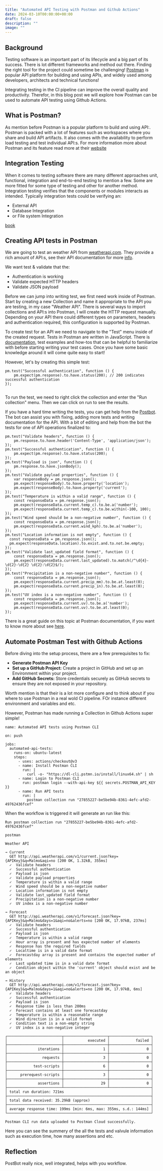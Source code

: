 ```yaml
---
title: "Automated API Testing with Postman and Github Actions"
date: 2024-03-10T00:00:00+00:00
draft: false
description: ""
image: ""
---
```


## Background 
Testing software is an important part of its lifecycle and a big part of its success. There is lot different frameworks and method out there. Finding the right tool for the project could sometime be challenging! [Postman](https://www.postman.com/) is popular API platform for building and using APIs, and widely used among developers, architects and technical functions! 

Integrating testing in the CI pipeline can improve the overall quality and productivity. Therefor, in this blog post we will explore how Postman can be used to automate API testing using Github Actions. 

## What is Postman?
As mention before Postman is a popular platform to build and using API:. Postman is packed with a lot of features such as workspaces where you share and build API artifacts. It also comes with the availability to perform load testing and test individual API:s. For more information more about Postman and its feature read more at their [website](https://www.postman.com/product/what-is-postman/)

## Integration Testing
When it comes to testing software there are many different approaches unit, functional, integration and end-to-end testing to mention a few. Some are more fitted for some type of testing and other for another method. Integration testing verifies that the components or modules interacts as intended. Typically integration tests could be verifying an: 
- External API 
- Database Integration
- or File system Integration

[book](https://www.techtarget.com/searchsoftwarequality/definition/integration-testing)

## Creating API tests in Postman
We are going to test an weather API from [weatherapi.com](https://www.weatherapi.com/). They provide a rich amount of API:s, see their API documentation for more [info](https://www.weatherapi.com/docs). 

We want test & validate that the:
- Authentication is working
- Validate expected HTTP headers
- Validate JSON payload


Before we can jump into writing test, we first need work inside of Postman. Start by creating a new Collection and name it appropriate to the API you are testing, in my case "Weather API".
There is several ways to import collections and API:s into Postman, I will create the HTTP request manually. Depending on your API there could different types on parameters, headers and authentication required, this configuration is supported by Postman. 

To create test for an API we need to navigate to the "Test" menu inside of the created request. Tests in Postman are written in JavaScript. There is [documentation](https://learning.postman.com/docs/writing-scripts/script-references/script-reference-overview/), test examples and how-tos that can be helpful to familiarize with before starting writing your test cases. Once you have some basic knowledge around it will come quite easy to start! 

However, let's by creating this simple test:
```
pm.test("Successful authentication", function () {
    pm.expect(pm.response).to.have.status(200); // 200 indicates successful authentication
});


```
To run the test, we need to right click the collection and enter the "Run collection" menu. Then we can click on run to see the results. 

If you have a hard time writing the tests, you can get help from the [Postbot](https://www.postman.com/product/postbot/). The bot can assist you with fixing, adding more tests and writing documentation for the API.
With a bit of editing and help from the bot the tests for one of API operations finalized to: 
```
pm.test("Validate headers", function () {
    pm.response.to.have.header('Content-Type', 'application/json');
});
pm.test("Successful authentication", function () {
    pm.expect(pm.response).to.have.status(200); 
});
pm.test("Payload is json", function () {
    pm.response.to.have.jsonBody();
});
pm.test("Validate payload properties", function () {
    var responseBody = pm.response.json();
    pm.expect(responseBody).to.have.property('location');
    pm.expect(responseBody).to.have.property('current');
});
pm.test("Temperature is within a valid range", function () {
    const responseData = pm.response.json();
    pm.expect(responseData.current.temp_c).to.be.a('number');
    pm.expect(responseData.current.temp_c).to.be.within(-100, 100);
});
pm.test("Wind speed should be a non-negative number", function () {
    const responseData = pm.response.json();
    pm.expect(responseData.current.wind_kph).to.be.a('number');
});
pm.test("Location information is not empty", function () {
  const responseData = pm.response.json();
  pm.expect(responseData.location).to.exist.and.to.not.be.empty;
});
pm.test("Validate last_updated field format", function () {
    const responseData = pm.response.json();
    pm.expect(responseData.current.last_updated).to.match(/^\d{4}-\d{2}-\d{2} \d{2}:\d{2}$/);
});
pm.test("Precipitation is a non-negative number", function () {
    const responseData = pm.response.json();
    pm.expect(responseData.current.precip_mm).to.be.at.least(0);
    pm.expect(responseData.current.precip_in).to.be.at.least(0);
});
pm.test("UV index is a non-negative number", function () {
    const responseData = pm.response.json();
    pm.expect(responseData.current.uv).to.be.a('number');
    pm.expect(responseData.current.uv).to.be.at.least(0);
});
```

There is a great guide on this topic at Postman documentation, if you want to know more about see [here]().

## Automate Postman Test with Github Actions
Before diving into the setup process, there are a few prerequisites to fix:
- __Generate Postman API Key__
- __Set up a GitHub Project:__ Create a project in GitHub and set up an Environment within your project.
- __Add GitHub Secrets:__ Store credentials securely as GitHub secrets to ensure they are not exposed in your repository.

Worth mention is that their is a lot more configure and to think about if you where to use Postman in a real wold CI pipeline. FOr instance different environment and variables and etc. 


However, Postman has made running a Collection in Github Actions super simple! 
```
name: Automated API tests using Postman CLI

on: push

jobs:
  automated-api-tests:
    runs-on: ubuntu-latest
    steps:
      - uses: actions/checkout@v3
      - name: Install Postman CLI
        run: |
          curl -o- "https://dl-cli.pstmn.io/install/linux64.sh" | sh
      - name: Login to Postman CLI
        run: postman login --with-api-key ${{ secrets.POSTMAN_API_KEY }}
      - name: Run API tests
        run: |
          postman collection run "27855227-be5be94b-8361-4efc-afd2-49762436fcef"
```

When the workflow is triggered it will generate an run like this:
```
Run postman collection run "27855227-be5be94b-8361-4efc-afd2-49762436fcef"
  
postman

Weather API

→ Current
  GET http://api.weatherapi.com/v1/current.json?key={APIKey}&q=Malmo&aqi=no [200 OK, 1.32kB, 355ms]
  ✓  Validate headers
  ✓  Successful authentication
  ✓  Payload is json
  ✓  Validate payload properties
  ✓  Temperature is within a valid range
  ✓  Wind speed should be a non-negative number
  ✓  Location information is not empty
  ✓  Validate last_updated field format
  ✓  Precipitation is a non-negative number
  ✓  UV index is a non-negative number

→ Forecast
  GET http://api.weatherapi.com/v1/forecast.json?key={APIKey}&q=Malmo&days=1&aqi=no&alerts=no [200 OK, 17.97kB, 237ms]
  ✓  Validate headers
  ✓  Successful authentication
  ✓  Payload is json
  ✓  Temperature is within a valid range
  ✓  Hour array is present and has expected number of elements
  ✓  Response has the required fields
  ✓  Localtime is in a valid date format
  ✓  Forecastday array is present and contains the expected number of elements
  ✓  Last updated time is in a valid date format
  ✓  Condition object within the 'current' object should exist and be an object

→ History
  GET http://api.weatherapi.com/v1/forecast.json?key={APIKey}&q=Malmo&days=1&aqi=no&alerts=no [200 OK, 17.97kB, 6ms]
  ✓  Validate headers
  ✓  Successful authentication
  ✓  Payload is json
  ✓  Response time is less than 200ms
  ✓  Forecast contains at least one forecastday
  ✓  Temperature is within a reasonable range
  ✓  Wind direction is in a valid format
  ✓  Condition text is a non-empty string
  ✓  UV index is a non-negative integer

┌─────────────────────────┬────────────────────┬───────────────────┐
│                         │           executed │            failed │
├─────────────────────────┼────────────────────┼───────────────────┤
│              iterations │                  1 │                 0 │
├─────────────────────────┼────────────────────┼───────────────────┤
│                requests │                  3 │                 0 │
├─────────────────────────┼────────────────────┼───────────────────┤
│            test-scripts │                  6 │                 0 │
├─────────────────────────┼────────────────────┼───────────────────┤
│      prerequest-scripts │                  3 │                 0 │
├─────────────────────────┼────────────────────┼───────────────────┤
│              assertions │                 29 │                 0 │
├─────────────────────────┴────────────────────┴───────────────────┤
│ total run duration: 721ms                                        │
├──────────────────────────────────────────────────────────────────┤
│ total data received: 35.29kB (approx)                            │
├──────────────────────────────────────────────────────────────────┤
│ average response time: 199ms [min: 6ms, max: 355ms, s.d.: 144ms] │
└──────────────────────────────────────────────────────────────────┘

Postman CLI run data uploaded to Postman Cloud successfully.
```
Here you can see the summery of the all the tests and valvule information such as execution time, how many assertions and etc.

## Reflection

PostBot really nice, well integrated, helps with you workflow.